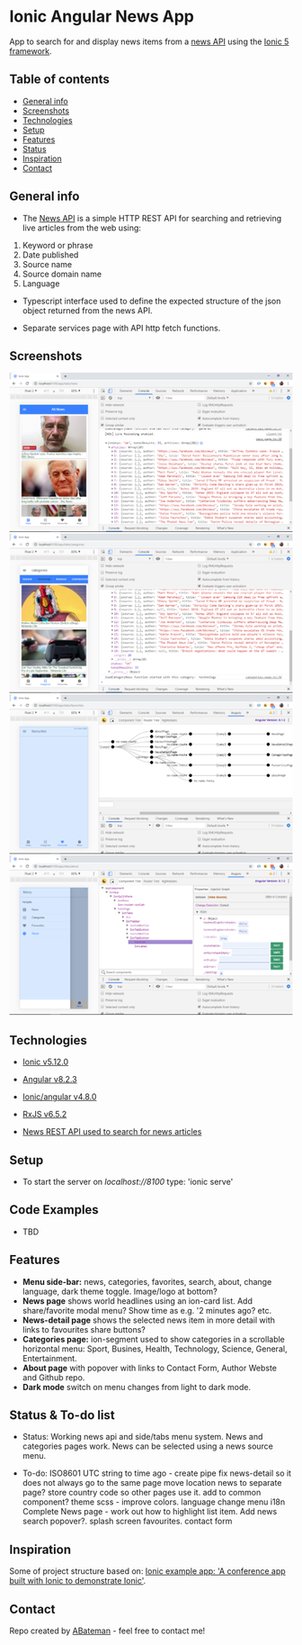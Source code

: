 # Ionic Angular News App

App to search for and display news items from a [news API](https://newsapi.org/) using the [Ionic 5 framework](https://ionicframework.com/docs).

## Table of contents

* [General info](#general-info)
* [Screenshots](#screenshots)
* [Technologies](#technologies)
* [Setup](#setup)
* [Features](#features)
* [Status](#status)
* [Inspiration](#inspiration)
* [Contact](#contact)

## General info

* The [News API](https://newsapi.org/) is a simple HTTP REST API for searching and retrieving live articles from the web using:

1. Keyword or phrase
2. Date published
3. Source name
4. Source domain name
5. Language

* Typescript interface used to define the expected structure of the json object returned from the news API.

* Separate services page with API http fetch functions.

## Screenshots

![Ionic page](./img/news-page.png)
![Ionic page](./img/categories-page.png)
![Ionic page](./img/favourites-page.png)
![Ionic page](./img/about-page.png)

## Technologies

* [Ionic v5.12.0](https://ionicframework.com/)

* [Angular v8.2.3](https://angular.io/)

* [Ionic/angular v4.8.0](https://www.npmjs.com/package/@ionic/angular)

* [RxJS v6.5.2](https://reactivex.io/)

* [News REST API used to search for news articles](https://newsapi.org/)

## Setup

* To start the server on _localhost://8100_ type: 'ionic serve'

## Code Examples

* TBD

## Features

* **Menu side-bar:** news, categories, favorites, search, about, change language, dark theme toggle. Image/logo at bottom?
* **News page** shows world headlines using an ion-card list. Add share/favorite modal menu? Show time as e.g. '2 minutes ago? etc.
* **News-detail page** shows the selected news item in more detail with links to favourites share buttons?
* **Categories page:** ion-segment used to show categories in a scrollable horizontal menu: Sport, Busines, Health, Technology, Science, General, Entertainment.
* **About page** with popover with links to Contact Form, Author Webste and Github repo.
* **Dark mode** switch on menu changes from light to dark mode.

## Status & To-do list

* Status: Working news api and side/tabs menu system. News and categories pages work. News can be selected using a news source menu.

* To-do:
ISO8601 UTC string to time ago - create pipe
fix news-detail so it does not always go to the same page
move location news to separate page?
store country code so other pages use it. add to common component?
theme scss - improve colors.
language change menu i18n
Complete News page - work out how to highlight list item.
Add news search popover?.
splash screen
favourites.
contact form

## Inspiration

Some of project structure based on: [Ionic example app: 'A conference app built with Ionic to demonstrate Ionic'](https://github.com/ionic-team/ionic-conference-app).

## Contact

Repo created by [ABateman](https://www.andrewbateman.org) - feel free to contact me!
